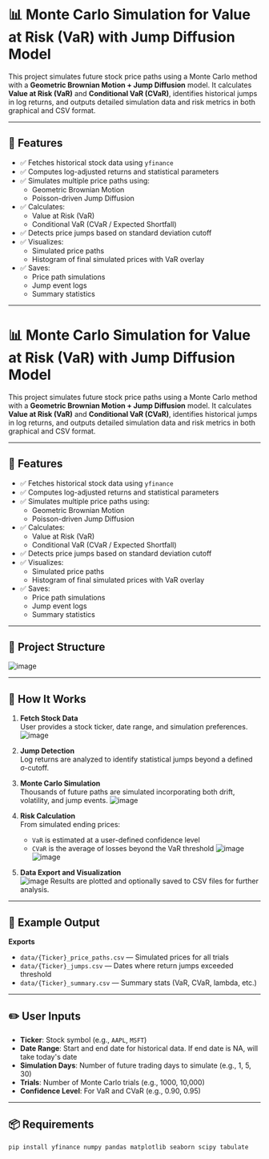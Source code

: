 # 📊 Monte Carlo Simulation for Value at Risk (VaR) with Jump Diffusion Model

This project simulates future stock price paths using a Monte Carlo method with a **Geometric Brownian Motion + Jump Diffusion** model. It calculates **Value at Risk (VaR)** and **Conditional VaR (CVaR)**, identifies historical jumps in log returns, and outputs detailed simulation data and risk metrics in both graphical and CSV format.

---

## 🔧 Features

- ✅ Fetches historical stock data using `yfinance`
- ✅ Computes log-adjusted returns and statistical parameters
- ✅ Simulates multiple price paths using:
  - Geometric Brownian Motion
  - Poisson-driven Jump Diffusion
- ✅ Calculates:
  - Value at Risk (VaR)
  - Conditional VaR (CVaR / Expected Shortfall)
- ✅ Detects price jumps based on standard deviation cutoff
- ✅ Visualizes:
  - Simulated price paths
  - Histogram of final simulated prices with VaR overlay
- ✅ Saves:
  - Price path simulations
  - Jump event logs
  - Summary statistics
   
---

# 📊 Monte Carlo Simulation for Value at Risk (VaR) with Jump Diffusion Model

This project simulates future stock price paths using a Monte Carlo method with a **Geometric Brownian Motion + Jump Diffusion** model. It calculates **Value at Risk (VaR)** and **Conditional VaR (CVaR)**, identifies historical jumps in log returns, and outputs detailed simulation data and risk metrics in both graphical and CSV format.

---

## 🔧 Features

- ✅ Fetches historical stock data using `yfinance`
- ✅ Computes log-adjusted returns and statistical parameters
- ✅ Simulates multiple price paths using:
  - Geometric Brownian Motion
  - Poisson-driven Jump Diffusion
- ✅ Calculates:
  - Value at Risk (VaR)
  - Conditional VaR (CVaR / Expected Shortfall)
- ✅ Detects price jumps based on standard deviation cutoff
- ✅ Visualizes:
  - Simulated price paths
  - Histogram of final simulated prices with VaR overlay
- ✅ Saves:
  - Price path simulations
  - Jump event logs
  - Summary statistics

---

## 📁 Project Structure

![image](https://github.com/user-attachments/assets/4ad8d00c-dcc8-4fa8-897d-cd385930b827)

---

## 🧪 How It Works

1. **Fetch Stock Data**  
   User provides a stock ticker, date range, and simulation preferences.
![image](https://github.com/user-attachments/assets/e4d38bad-bc00-4f53-816c-c35b34a74058)

2. **Jump Detection**  
   Log returns are analyzed to identify statistical jumps beyond a defined σ-cutoff.

3. **Monte Carlo Simulation**  
   Thousands of future paths are simulated incorporating both drift, volatility, and jump events.
![image](https://github.com/user-attachments/assets/45b25349-dc2c-4a62-8890-67977750b411)

4. **Risk Calculation**  
   From simulated ending prices:
   - `VaR` is estimated at a user-defined confidence level
   - `CVaR` is the average of losses beyond the VaR threshold
![image](https://github.com/user-attachments/assets/19138555-058e-49e6-a8b9-960f69bf0141)
![image](https://github.com/user-attachments/assets/c9317986-2772-43cf-9db2-d42196a12f80)


5. **Data Export and Visualization**  
![image](https://github.com/user-attachments/assets/fb2e5772-df56-4daf-86fd-c6c4951038aa)
Results are plotted and optionally saved to CSV files for further analysis.

---

## 📌 Example Output

**Exports**
- `data/{Ticker}_price_paths.csv` — Simulated prices for all trials
- `data/{Ticker}_jumps.csv` — Dates where return jumps exceeded threshold
- `data/{Ticker}_summary.csv` — Summary stats (VaR, CVaR, lambda, etc.)

---

## ✏️ User Inputs

- **Ticker**: Stock symbol (e.g., `AAPL`, `MSFT`)
- **Date Range**: Start and end date for historical data. If end date is NA, will take today's date
- **Simulation Days**: Number of future trading days to simulate (e.g., 1, 5, 30)
- **Trials**: Number of Monte Carlo trials (e.g., 1000, 10,000)
- **Confidence Level**: For VaR and CVaR (e.g., 0.90, 0.95)

---

## 📦 Requirements

```bash
pip install yfinance numpy pandas matplotlib seaborn scipy tabulate
